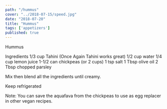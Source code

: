 ```yaml
---
path: "/hummus"
cover: "../2018-07-15/speed.jpg"
date: "2018-07-20"
title: "Hummus"
tags: ['appetizers']
published: true
---
```


Hummus

Ingredients
1/3 cup Tahini (Once Again Tahini works great)
1/2 cup water
1/4 cup lemon juice
1-1/2 can chickpeas (or 2 cups)
1 tsp salt
1 Tbsp olive oil
2 Tbsp chopped parsley

Mix then blend all the ingredients until creamy.

Keep refrigerated

Note: You can save the aquafava from the chickpeas to use as egg replacer in other vegan recipes.